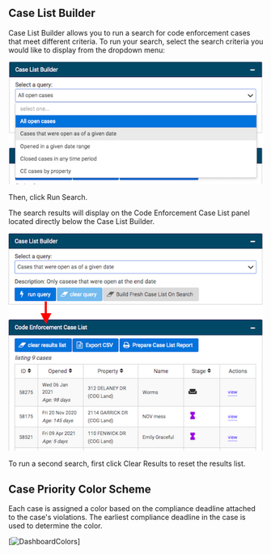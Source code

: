 ## Case List Builder

Case List Builder allows you to run a search for code enforcement cases that meet different criteria. To run your search, select the search criteria you would like to display from the dropdown menu:

![screenshot of dropdown menu](img/querydropdown.png)

Then, click Run Search.

The search results will display on the Code Enforcement Case List panel located directly below the Case List Builder.

![screenshot of Code Enforcement Case List panel with arrow](img/cecaselistquery.png)

To run a second search, first click Clear Results to reset the results list.


## Case Priority Color Scheme

Each case is assigned a color based on the compliance deadline attached to the case's violations. The earliest compliance deadline in the case is used to determine the color.

[![DashboardColors](https://i.imgur.com/S6P2zva.png)]